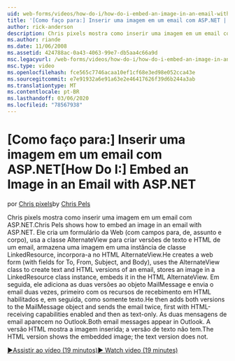 ```yaml
---
uid: web-forms/videos/how-do-i/how-do-i-embed-an-image-in-an-email-with-aspnet
title: '[Como faço para:] Inserir uma imagem em um email com ASP.NET | Microsoft Docs'
author: rick-anderson
description: Chris pixels mostra como inserir uma imagem em um email com ASP.NET. Ele cria um formulário da Web (com campos para, de, assunto e corpo), usa o AlternateView...
ms.author: riande
ms.date: 11/06/2008
ms.assetid: 424788ac-0a43-4063-99e7-db5aa4c66a9d
msc.legacyurl: /web-forms/videos/how-do-i/how-do-i-embed-an-image-in-an-email-with-aspnet
msc.type: video
ms.openlocfilehash: fce565c7746acaa10ef1cf68e3ed98e052cca43e
ms.sourcegitcommit: e7e91932a6e91a63e2e46417626f39d6b244a3ab
ms.translationtype: MT
ms.contentlocale: pt-BR
ms.lasthandoff: 03/06/2020
ms.locfileid: "78567938"
---
```

# <a name="how-do-i-embed-an-image-in-an-email-with-aspnet"></a><span data-ttu-id="e0ccf-104">[Como faço para:] Inserir uma imagem em um email com ASP.NET</span><span class="sxs-lookup"><span data-stu-id="e0ccf-104">[How Do I:] Embed an Image in an Email with ASP.NET</span></span>

<span data-ttu-id="e0ccf-105">por [Chris pixels](https://twitter.com/chrispels)</span><span class="sxs-lookup"><span data-stu-id="e0ccf-105">by [Chris Pels](https://twitter.com/chrispels)</span></span>

<span data-ttu-id="e0ccf-106">Chris pixels mostra como inserir uma imagem em um email com ASP.NET.</span><span class="sxs-lookup"><span data-stu-id="e0ccf-106">Chris Pels shows how to embed an image in an email with ASP.NET.</span></span> <span data-ttu-id="e0ccf-107">Ele cria um formulário da Web (com campos para, de, assunto e corpo), usa a classe AlternateView para criar versões de texto e HTML de um email, armazena uma imagem em uma instância de classe LinkedResource, incorpora-a no HTML AlternateView.</span><span class="sxs-lookup"><span data-stu-id="e0ccf-107">He creates a web form (with fields for To, From, Subject, and Body), uses the AlternateView class to create text and HTML versions of an email, stores an image in a LinkedResource class instance, embeds it in the HTML AlternateView.</span></span> <span data-ttu-id="e0ccf-108">Em seguida, ele adiciona as duas versões ao objeto MailMessage e envia o email duas vezes, primeiro com os recursos de recebimento em HTML habilitados e, em seguida, como somente texto.</span><span class="sxs-lookup"><span data-stu-id="e0ccf-108">He then adds both versions to the MailMessage object and sends the email twice, first with HTML-receiving capabilities enabled and then as text-only.</span></span> <span data-ttu-id="e0ccf-109">As duas mensagens de email aparecem no Outlook.</span><span class="sxs-lookup"><span data-stu-id="e0ccf-109">Both email messages appear in Outlook.</span></span> <span data-ttu-id="e0ccf-110">A versão HTML mostra a imagem inserida; a versão de texto não tem.</span><span class="sxs-lookup"><span data-stu-id="e0ccf-110">The HTML version shows the embedded image; the text version does not.</span></span>

[<span data-ttu-id="e0ccf-111">&#9654;Assistir ao vídeo (19 minutos)</span><span class="sxs-lookup"><span data-stu-id="e0ccf-111">&#9654; Watch video (19 minutes)</span></span>](https://channel9.msdn.com/Blogs/ASP-NET-Site-Videos/how-do-i-embed-an-image-in-an-email-with-aspnet)

